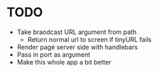 # TODO

- Take braodcast URL argument from path
	- Return normal url to screen if tinyURL fails
- Render page server side with handlebars
- Pass in port as argument
- Make this whole app a bit better